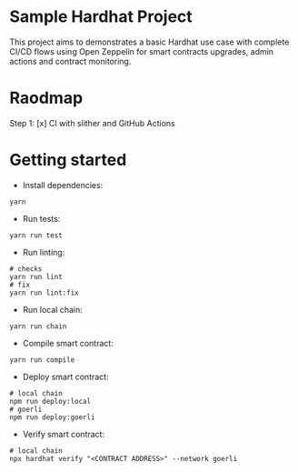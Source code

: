 # Sample Hardhat Project

This project aims to demonstrates a basic Hardhat use case with complete CI/CD flows using Open Zeppelin for smart contracts upgrades, admin actions and contract monitoring. 

# Raodmap

Step 1: 
[x] CI with slither and GitHub Actions 


# Getting started
- Install dependencies:
```shell
yarn
```
- Run tests:
```shell
yarn run test
```
- Run linting:
```shell
# checks
yarn run lint
# fix
yarn run lint:fix
```
- Run local chain:
```shell
yarn run chain
```
- Compile smart contract:
```shell
yarn run compile
```
- Deploy smart contract:
```shell
# local chain
npm run deploy:local
# goerli
npm run deploy:goerli
```
- Verify smart contract:
```shell
# local chain
npx hardhat verify "<CONTRACT ADDRESS>" --network goerli
```
